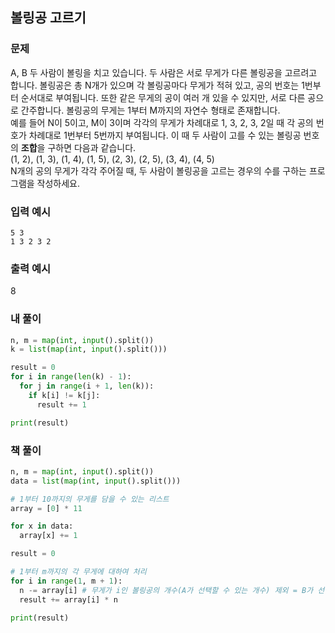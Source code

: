 ## 볼링공 고르기

### 문제

A, B 두 사람이 볼링을 치고 있습니다. 두 사람은 서로 무게가 다른 볼링공을 고르려고 합니다. 볼링공은 총 N개가 있으며 각 볼링공마다 무게가 적혀 있고, 공의 번호는 1번부터 순서대로 부여됩니다. 또한 같은 무게의 공이 여러 개 있을 수 있지만, 서로 다른 공으로 간주합니다. 볼링공의 무게는 1부터 M까지의 자연수 형태로 존재합니다.
<br>
예를 들어 N이 5이고, M이 3이며 각각의 무게가 차례대로 1, 3, 2, 3, 2일 때 각 공의 번호가 차례대로 1번부터 5번까지 부여됩니다. 이 때 두 사람이 고를 수 있는 볼링공 번호의 <b>조합</b>을 구하면 다음과 같습니다.
<br>
(1, 2), (1, 3), (1, 4), (1, 5), (2, 3), (2, 5), (3, 4), (4, 5)
<br>
N개의 공의 무게가 각각 주어질 때, 두 사람이 볼링공을 고르는 경우의 수를 구하는 프로그램을 작성하세요.

### 입력 예시

```
5 3
1 3 2 3 2
```

### 출력 예시

8

### 내 풀이

```py
n, m = map(int, input().split())
k = list(map(int, input().split()))

result = 0
for i in range(len(k) - 1):
  for j in range(i + 1, len(k)):
    if k[i] != k[j]:
      result += 1

print(result)
```

### 책 풀이

```py
n, m = map(int, input().split())
data = list(map(int, input().split()))

# 1부터 10까지의 무게를 담을 수 있는 리스트
array = [0] * 11

for x in data:
  array[x] += 1

result = 0

# 1부터 m까지의 각 무게에 대하여 처리
for i in range(1, m + 1):
  n -= array[i] # 무게가 i인 볼링공의 개수(A가 선택할 수 있는 개수) 제외 = B가 선택할 수 있는 개수
  result += array[i] * n

print(result)
```
